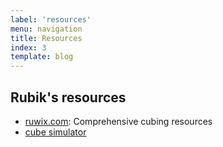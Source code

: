 ```yaml
---
label: 'resources'
menu: navigation
title: Resources
index: 3
template: blog
---
```


## Rubik's resources

- [ruwix.com](https://ruwix.com/): Comprehensive cubing resources
- [cube simulator](https://ruwix.com/online-puzzle-simulators/)